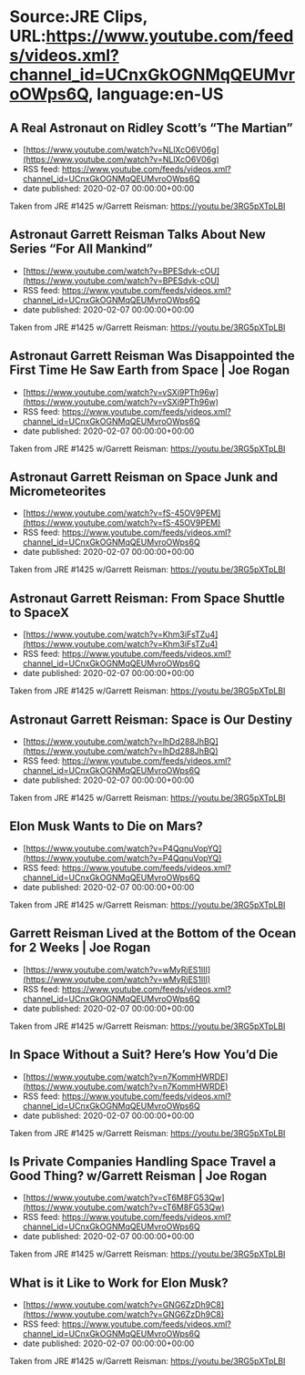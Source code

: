 # Source:JRE Clips, URL:https://www.youtube.com/feeds/videos.xml?channel_id=UCnxGkOGNMqQEUMvroOWps6Q, language:en-US

## A Real Astronaut on Ridley Scott’s “The Martian”
 - [https://www.youtube.com/watch?v=NLlXcO6V06g](https://www.youtube.com/watch?v=NLlXcO6V06g)
 - RSS feed: https://www.youtube.com/feeds/videos.xml?channel_id=UCnxGkOGNMqQEUMvroOWps6Q
 - date published: 2020-02-07 00:00:00+00:00

Taken from JRE #1425 w/Garrett Reisman:
https://youtu.be/3RG5pXTpLBI

## Astronaut Garrett Reisman Talks About New Series “For All Mankind”
 - [https://www.youtube.com/watch?v=BPESdvk-cOU](https://www.youtube.com/watch?v=BPESdvk-cOU)
 - RSS feed: https://www.youtube.com/feeds/videos.xml?channel_id=UCnxGkOGNMqQEUMvroOWps6Q
 - date published: 2020-02-07 00:00:00+00:00

Taken from JRE #1425 w/Garrett Reisman:
https://youtu.be/3RG5pXTpLBI

## Astronaut Garrett Reisman Was Disappointed the First Time He Saw Earth from Space | Joe Rogan
 - [https://www.youtube.com/watch?v=vSXi9PTh96w](https://www.youtube.com/watch?v=vSXi9PTh96w)
 - RSS feed: https://www.youtube.com/feeds/videos.xml?channel_id=UCnxGkOGNMqQEUMvroOWps6Q
 - date published: 2020-02-07 00:00:00+00:00

Taken from JRE #1425 w/Garrett Reisman:
https://youtu.be/3RG5pXTpLBI

## Astronaut Garrett Reisman on Space Junk and Micrometeorites
 - [https://www.youtube.com/watch?v=fS-45OV9PEM](https://www.youtube.com/watch?v=fS-45OV9PEM)
 - RSS feed: https://www.youtube.com/feeds/videos.xml?channel_id=UCnxGkOGNMqQEUMvroOWps6Q
 - date published: 2020-02-07 00:00:00+00:00

Taken from JRE #1425 w/Garrett Reisman:
https://youtu.be/3RG5pXTpLBI

## Astronaut Garrett Reisman: From Space Shuttle to SpaceX
 - [https://www.youtube.com/watch?v=Khm3iFsTZu4](https://www.youtube.com/watch?v=Khm3iFsTZu4)
 - RSS feed: https://www.youtube.com/feeds/videos.xml?channel_id=UCnxGkOGNMqQEUMvroOWps6Q
 - date published: 2020-02-07 00:00:00+00:00

Taken from JRE #1425 w/Garrett Reisman:
https://youtu.be/3RG5pXTpLBI

## Astronaut Garrett Reisman: Space is Our Destiny
 - [https://www.youtube.com/watch?v=lhDd288JhBQ](https://www.youtube.com/watch?v=lhDd288JhBQ)
 - RSS feed: https://www.youtube.com/feeds/videos.xml?channel_id=UCnxGkOGNMqQEUMvroOWps6Q
 - date published: 2020-02-07 00:00:00+00:00

Taken from JRE #1425 w/Garrett Reisman:
https://youtu.be/3RG5pXTpLBI

## Elon Musk Wants to Die on Mars?
 - [https://www.youtube.com/watch?v=P4QqnuVopYQ](https://www.youtube.com/watch?v=P4QqnuVopYQ)
 - RSS feed: https://www.youtube.com/feeds/videos.xml?channel_id=UCnxGkOGNMqQEUMvroOWps6Q
 - date published: 2020-02-07 00:00:00+00:00

Taken from JRE #1425 w/Garrett Reisman:
https://youtu.be/3RG5pXTpLBI

## Garrett Reisman Lived at the Bottom of the Ocean for 2 Weeks | Joe Rogan
 - [https://www.youtube.com/watch?v=wMyRjES1lII](https://www.youtube.com/watch?v=wMyRjES1lII)
 - RSS feed: https://www.youtube.com/feeds/videos.xml?channel_id=UCnxGkOGNMqQEUMvroOWps6Q
 - date published: 2020-02-07 00:00:00+00:00

Taken from JRE #1425 w/Garrett Reisman:
https://youtu.be/3RG5pXTpLBI

## In Space Without a Suit? Here’s How You’d Die
 - [https://www.youtube.com/watch?v=n7KommHWRDE](https://www.youtube.com/watch?v=n7KommHWRDE)
 - RSS feed: https://www.youtube.com/feeds/videos.xml?channel_id=UCnxGkOGNMqQEUMvroOWps6Q
 - date published: 2020-02-07 00:00:00+00:00

Taken from JRE #1425 w/Garrett Reisman:
https://youtu.be/3RG5pXTpLBI

## Is Private Companies Handling Space Travel a Good Thing? w/Garrett Reisman | Joe Rogan
 - [https://www.youtube.com/watch?v=cT6M8FG53Qw](https://www.youtube.com/watch?v=cT6M8FG53Qw)
 - RSS feed: https://www.youtube.com/feeds/videos.xml?channel_id=UCnxGkOGNMqQEUMvroOWps6Q
 - date published: 2020-02-07 00:00:00+00:00

Taken from JRE #1425 w/Garrett Reisman:
https://youtu.be/3RG5pXTpLBI

## What is it Like to Work for Elon Musk?
 - [https://www.youtube.com/watch?v=GNG6ZzDh9C8](https://www.youtube.com/watch?v=GNG6ZzDh9C8)
 - RSS feed: https://www.youtube.com/feeds/videos.xml?channel_id=UCnxGkOGNMqQEUMvroOWps6Q
 - date published: 2020-02-07 00:00:00+00:00

Taken from JRE #1425 w/Garrett Reisman:
https://youtu.be/3RG5pXTpLBI

